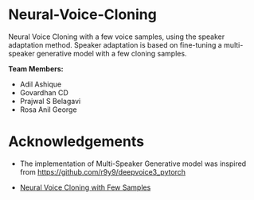 # Neural-Voice-Cloning
Neural Voice Cloning with a few voice samples, using the speaker adaptation method. Speaker adaptation is based on fine-tuning a multi-speaker generative model with a few cloning samples. 

**Team Members:**
* Adil Ashique
* Govardhan CD 
* Prajwal S Belagavi
* Rosa Anil George

# Acknowledgements

- The implementation of Multi-Speaker Generative model was inspired from https://github.com/r9y9/deepvoice3_pytorch

- [Neural Voice Cloning with Few Samples](https://arxiv.org/pdf/1802.06006)
